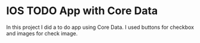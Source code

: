 # IOS TODO App with Core Data 

In this project I did a to do app using Core Data. I used buttons for checkbox and images for check image.

